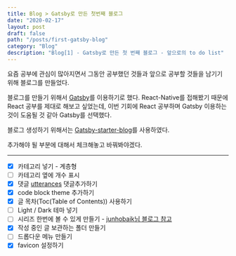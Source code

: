 ```yaml
---
title: Blog > Gatsby로 만든 첫번째 블로그
date: "2020-02-17"
layout: post
draft: false
path: "/posts/first-gatsby-blog"
category: "Blog"
description: "Blog[1] - Gatsby로 만든 첫 번째 블로그 - 앞으로의 to do list"
---
```


요즘 공부에 관심이 많아지면서 그동안 공부했던 것들과 앞으로 공부할 것들을 남기기 위해 블로그를 만들었다.

블로그를 만들기 위해서 [Gatsby](https://www.gatsbyjs.org/)를 이용하기로 했다.
React-Native를 접해봤기 때문에 React 공부를 제대로 해보고 싶었는데, 이번 기회에 React 공부하며 Gatsby 이용하는 것이 도움될 것 같아 Gatsby를 선택했다.

블로그 생성하기 위해서는 [Gatsby-starter-blog](https://www.gatsbyjs.org/starters/gatsbyjs/gatsby-starter-blog/)를 사용하였다.

추가해야 될 부분에 대해서 체크해놓고 바꿔봐야겠다.

---

* [x] 카테고리 넣기 - 계층형
* [ ] 카테고리 옆에 개수 표시
* [x] 댓글 [utterances](https://github.com/utterance/utterances) 댓글추가하기
* [x] code block theme 추가하기
* [x] 글 목차(Toc(Table of Contents)) 사용하기
* [ ] Light / Dark 테마 넣기
* [ ] 시리즈 한번에 볼 수 있게 만들기 - [junhobaik님 블로그 참고](junhobaik.github.io) 
* [x] 작성 중인 글 보관하는 폴더 만들기
* [ ] 드롭다운 메뉴 만들기
* [x] favicon 설정하기
